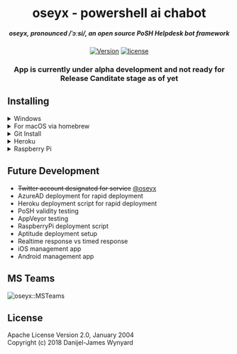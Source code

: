 <div align="center">

# oseyx - powershell ai chabot

##### oseyx, pronounced /ˈɔːsi/, an open source PoSH Helpdesk bot framework

[![Version](https://img.shields.io/github/release/chatopssolutions/oseyx.svg)]()
[![license](https://img.shields.io/github/license/chatopssolutions/oseyx.svg)]()


### App is currently under alpha development and not ready for Release Canditate stage as of yet

</div>

## Installing

<details>
<summary>Windows</summary>

```powershell
tba
```

</details>

<details>
<summary>For macOS via homebrew</summary>

```bash
tba
```

</details>

<details>
<summary>Git Install</summary>

```bash
tba
```

</details>


<details>
<summary>Heroku</summary>

```bash
tba
```

</details>


<details>
<summary>Raspberry Pi</summary>

```bash
tba
```

</details>


## Future Development

* ~~Twitter account designated for service~~ [@oseyx](https://twitter.com/oseyx)
* AzureAD deployment for rapid deployment
* Heroku deployment script for rapid deployment
* PoSH validity testing
* AppVeyor testing
* RaspberryPi deployment script
* Aptitude deployment setup
* Realtime response vs timed response
* iOS management app
* Android management app

## MS Teams
![oseyx::MSTeams](https://preview.ibb.co/jDdqS8/oseyxv1.png)

## License

Apache License Version 2.0, January 2004  
Copyright (c) 2018 Danijel-James Wynyard
